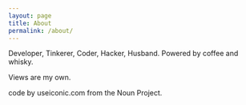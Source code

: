 ```yaml
---
layout: page
title: About
permalink: /about/
---
```

Developer, Tinkerer, Coder, Hacker, Husband. Powered by coffee and whisky.

Views are my own.

code by useiconic.com from the Noun Project.
